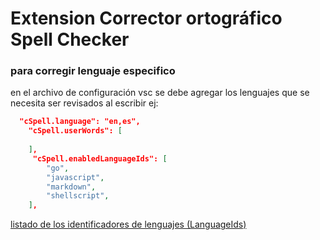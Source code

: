 # Extension Corrector ortográfico Spell Checker


### para corregir lenguaje especifico
en el archivo de configuración vsc se debe agregar los lenguajes que se necesita ser revisados al escribir ej:
```json
  "cSpell.language": "en,es",
    "cSpell.userWords": [
         
    ],
     "cSpell.enabledLanguageIds": [
        "go",
        "javascript",
        "markdown",
        "shellscript",
    ],

```

[listado de los identificadores de lenguajes (LanguageIds)](https://code.visualstudio.com/docs/languages/identifiers)

